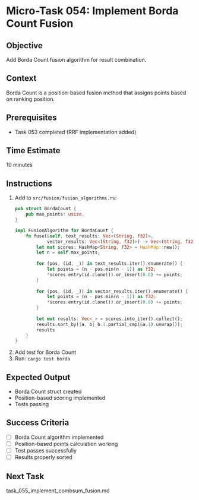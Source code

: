 # Micro-Task 054: Implement Borda Count Fusion

## Objective
Add Borda Count fusion algorithm for result combination.

## Context
Borda Count is a position-based fusion method that assigns points based on ranking position.

## Prerequisites
- Task 053 completed (RRF implementation added)

## Time Estimate
10 minutes

## Instructions
1. Add to `src/fusion/fusion_algorithms.rs`:
   ```rust
   pub struct BordaCount {
       pub max_points: usize,
   }
   
   impl FusionAlgorithm for BordaCount {
       fn fuse(&self, text_results: Vec<(String, f32)>, 
               vector_results: Vec<(String, f32)>) -> Vec<(String, f32)> {
           let mut scores: HashMap<String, f32> = HashMap::new();
           let n = self.max_points;
           
           for (pos, (id, _)) in text_results.iter().enumerate() {
               let points = (n - pos.min(n - 1)) as f32;
               *scores.entry(id.clone()).or_insert(0.0) += points;
           }
           
           for (pos, (id, _)) in vector_results.iter().enumerate() {
               let points = (n - pos.min(n - 1)) as f32;
               *scores.entry(id.clone()).or_insert(0.0) += points;
           }
           
           let mut results: Vec<_> = scores.into_iter().collect();
           results.sort_by(|a, b| b.1.partial_cmp(&a.1).unwrap());
           results
       }
   }
   ```
2. Add test for Borda Count
3. Run: `cargo test borda`

## Expected Output
- Borda Count struct created
- Position-based scoring implemented
- Tests passing

## Success Criteria
- [ ] Borda Count algorithm implemented
- [ ] Position-based points calculation working
- [ ] Test passes successfully
- [ ] Results properly sorted

## Next Task
task_055_implement_combsum_fusion.md